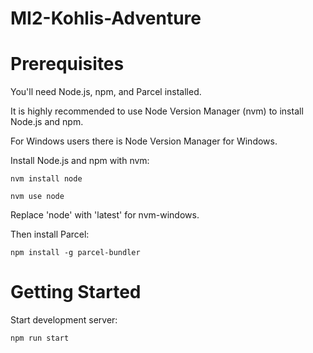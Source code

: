 # MI2-Kohlis-Adventure
# Prerequisites

You'll need Node.js, npm, and Parcel installed.

It is highly recommended to use Node Version Manager (nvm) to install Node.js and npm.

For Windows users there is Node Version Manager for Windows.

Install Node.js and npm with nvm:
```
nvm install node

nvm use node
```
Replace 'node' with 'latest' for nvm-windows.

Then install Parcel:
```
npm install -g parcel-bundler
```
# Getting Started

Start development server:
```
npm run start
```
